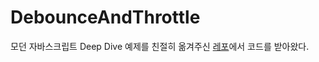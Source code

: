 # DebounceAndThrottle

모던 자바스크립트 Deep Dive 예제를 친절히 옮겨주신 [레포](https://github.com/wikibook/mjs/blob/master/41.md)에서 코드를 받아왔다.
